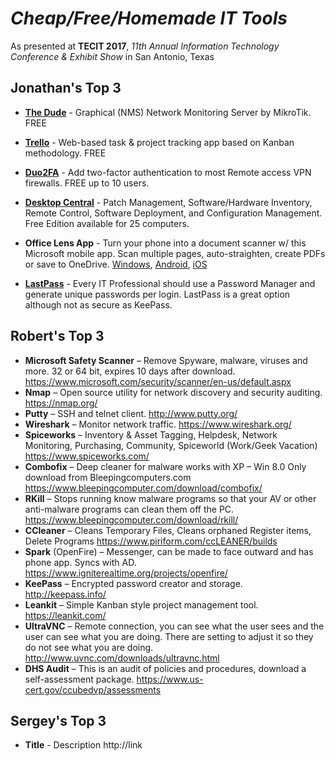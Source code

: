 # *Cheap/Free/Homemade IT Tools*

As presented at **TECIT 2017**, *11th Annual Information Technology Conference & Exhibit Show* in San Antonio, Texas

## Jonathan's Top 3

* **[The Dude](https://mikrotik.com/thedude)** - Graphical (NMS) Network Monitoring Server by MikroTik. FREE
* **[Trello](https://trello.com/jcutrer/recommend)** - Web-based task & project tracking app based on Kanban methodology. FREE
* **[Duo2FA](https://duo.com/)** - Add two-factor authentication to most Remote access VPN firewalls.  FREE up to 10 users.

* **[Desktop Central](https://www.manageengine.com/products/desktop-central/)** - Patch Management, Software/Hardware Inventory, Remote Control, Software Deployment, and Configuration Management.  Free Edition available for 25 computers.
* **Office Lens App** - Turn your phone into a document scanner w/ this Microsoft mobile app.  Scan multiple pages, auto-straighten, create PDFs or save to OneDrive. [Windows](https://www.microsoft.com/en-us/store/p/office-lens/9wzdncrfj3t8), [Android](https://play.google.com/store/apps/details?id=com.microsoft.office.officelens&hl=en), [iOS](https://itunes.apple.com/us/app/office-lens/id975925059?mt=8)
* **[LastPass](https://www.lastpass.com/)** - Every IT Professional should use a Password Manager and generate unique passwords per login.  LastPass is a great option although not as secure as KeePass.

## Robert's Top 3

* **Microsoft Safety Scanner** – Remove Spyware, malware, viruses and more. 32 or 64 bit, expires 10 days after download. https://www.microsoft.com/security/scanner/en-us/default.aspx 
* **Nmap** – Open source utility for network discovery and security auditing. https://nmap.org/ 
* **Putty** – SSH and telnet client. http://www.putty.org/ 
* **Wireshark** – Monitor network traffic. https://www.wireshark.org/
* **Spiceworks** – Inventory & Asset Tagging, Helpdesk, Network Monitoring, Purchasing, Community, Spiceworld (Work/Geek Vacation) https://www.spiceworks.com/
* **Combofix** –  Deep cleaner for malware works with XP – Win 8.0 Only download from Bleepingcomputers.com https://www.bleepingcomputer.com/download/combofix/
* **RKill** – Stops running know malware programs so that your AV or other anti-malware programs can clean them off the PC. https://www.bleepingcomputer.com/download/rkill/
* **CCleaner** – Cleans Temporary Files, Cleans orphaned Register items, Delete Programs https://www.piriform.com/ccLEANER/builds 
* **Spark** (OpenFire) – Messenger, can be made to face outward and has phone app. Syncs with AD. https://www.igniterealtime.org/projects/openfire/
* **KeePass** – Encrypted password creator and storage.  http://keepass.info/
* **Leankit** – Simple Kanban style project management tool. https://leankit.com/
* **UltraVNC** – Remote connection, you can see what the user sees and the user can see what you are doing. There are setting to adjust it so they do not see what you are doing. http://www.uvnc.com/downloads/ultravnc.html 
* **DHS Audit** – This is an audit of policies and procedures, download a self-assessment package. https://www.us-cert.gov/ccubedvp/assessments



## Sergey's Top 3

* **Title** - Description http://link
